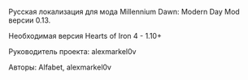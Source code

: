 Русская локализация для мода Millennium Dawn: Modern Day Mod версии 0.13.

Необходимая версия Hearts of Iron 4 - 1.10+

Руководитель проекта: alexmarkel0v

Авторы: Alfabet, alexmarkel0v
